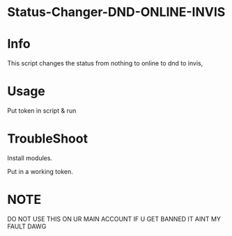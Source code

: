 # Status-Changer-DND-ONLINE-INVIS
# Info
This script changes the status from nothing to online to dnd to invis, 
# Usage 
Put token in script & run
# TroubleShoot
Install modules.

Put in a working token.
# NOTE

DO NOT USE THIS ON UR MAIN ACCOUNT IF U GET BANNED IT AINT MY FAULT DAWG
